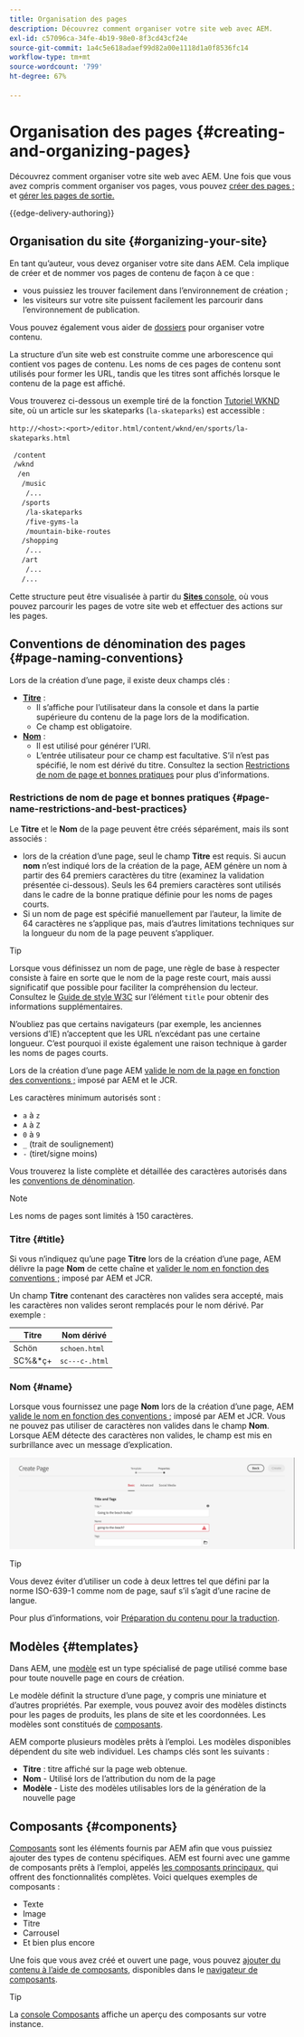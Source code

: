 ```yaml
---
title: Organisation des pages
description: Découvrez comment organiser votre site web avec AEM.
exl-id: c57096ca-34fe-4b19-98e0-8f3cd43cf24e
source-git-commit: 1a4c5e618adaef99d82a00e1118d1a0f8536fc14
workflow-type: tm+mt
source-wordcount: '799'
ht-degree: 67%

---
```



# Organisation des pages {#creating-and-organizing-pages}

Découvrez comment organiser votre site web avec AEM. Une fois que vous avez compris comment organiser vos pages, vous pouvez [créer des pages ;](/help/sites-cloud/authoring/sites-console/creating-pages.md) et [gérer les pages de sortie.](/help/sites-cloud/authoring/sites-console/managing-pages.md)

{{edge-delivery-authoring}}

## Organisation du site {#organizing-your-site}

En tant qu’auteur, vous devez organiser votre site dans AEM. Cela implique de créer et de nommer vos pages de contenu de façon à ce que :

* vous puissiez les trouver facilement dans l’environnement de création ;
* les visiteurs sur votre site puissent facilement les parcourir dans l’environnement de publication.

Vous pouvez également vous aider de [dossiers](#creating-a-new-folder) pour organiser votre contenu.

La structure d’un site web est construite comme une arborescence qui contient vos pages de contenu. Les noms de ces pages de contenu sont utilisés pour former les URL, tandis que les titres sont affichés lorsque le contenu de la page est affiché.

Vous trouverez ci-dessous un exemple tiré de la fonction [Tutoriel WKND](https://experienceleague.adobe.com/docs/experience-manager-learn/getting-started-wknd-tutorial-develop/overview.html?lang=fr) site, où un article sur les skateparks (`la-skateparks`) est accessible :

`http://<host>:<port>/editor.html/content/wknd/en/sports/la-skateparks.html`

```xml
 /content
 /wknd
  /en
   /music
    /...
   /sports
    /la-skateparks
    /five-gyms-la
    /mountain-bike-routes
   /shopping
    /...
   /art
    /...
   /...
```

Cette structure peut être visualisée à partir du [**Sites** console,](/help/sites-cloud/authoring/sites-console/introduction.md) où vous pouvez parcourir les pages de votre site web et effectuer des actions sur les pages.

## Conventions de dénomination des pages {#page-naming-conventions}

Lors de la création d’une page, il existe deux champs clés :

* **[Titre](#title)** :
   * Il s’affiche pour l’utilisateur dans la console et dans la partie supérieure du contenu de la page lors de la modification.
   * Ce champ est obligatoire.
* **[Nom](#name)** :
   * Il est utilisé pour générer l’URI.
   * L’entrée utilisateur pour ce champ est facultative. S’il n’est pas spécifié, le nom est dérivé du titre. Consultez la section [Restrictions de nom de page et bonnes pratiques](#page-name-restrictions-and-best-practices) pour plus d’informations.

### Restrictions de nom de page et bonnes pratiques {#page-name-restrictions-and-best-practices}

Le **Titre** et le **Nom** de la page peuvent être créés séparément, mais ils sont associés :

* lors de la création d’une page, seul le champ **Titre** est requis. Si aucun **nom** n’est indiqué lors de la création de la page, AEM génère un nom à partir des 64 premiers caractères du titre (examinez la validation présentée ci-dessous). Seuls les 64 premiers caractères sont utilisés dans le cadre de la bonne pratique définie pour les noms de pages courts.
* Si un nom de page est spécifié manuellement par l’auteur, la limite de 64 caractères ne s’applique pas, mais d’autres limitations techniques sur la longueur du nom de la page peuvent s’appliquer.

>[!TIP]
>
>Lorsque vous définissez un nom de page, une règle de base à respecter consiste à faire en sorte que le nom de la page reste court, mais aussi significatif que possible pour faciliter la compréhension du lecteur. Consultez le [Guide de style W3C](https://www.w3.org/Provider/Style/TITLE.html) sur l’élément `title` pour obtenir des informations supplémentaires.
>
>N’oubliez pas que certains navigateurs (par exemple, les anciennes versions d’IE) n’acceptent que les URL n’excédant pas une certaine longueur. C’est pourquoi il existe également une raison technique à garder les noms de pages courts.

Lors de la création d’une page AEM [valide le nom de la page en fonction des conventions ;](/help/implementing/developing/introduction/naming-conventions.md) imposé par AEM et le JCR.

Les caractères minimum autorisés sont :

* `a` à `z`
* `A` à `Z`
* `0` à `9`
* `_` (trait de soulignement)
* `-` (tiret/signe moins)

Vous trouverez la liste complète et détaillée des caractères autorisés dans les [conventions de dénomination](/help/implementing/developing/introduction/naming-conventions.md).

>[!NOTE]
>
>Les noms de pages sont limités à 150 caractères.

### Titre {#title}

Si vous n’indiquez qu’une page **Titre** lors de la création d’une page, AEM délivre la page **Nom** de cette chaîne et [valider le nom en fonction des conventions ;](/help/implementing/developing/introduction/naming-conventions.md) imposé par AEM et JCR.

Un champ **Titre** contenant des caractères non valides sera accepté, mais les caractères non valides seront remplacés pour le nom dérivé. Par exemple :

| Titre | Nom dérivé |
|---|---|
| Schön | `schoen.html` |
| SC%&amp;&#42;ç+ | `sc---c-.html` |

### Nom {#name}

Lorsque vous fournissez une page **Nom** lors de la création d’une page, AEM [valide le nom en fonction des conventions ;](/help/implementing/developing/introduction/naming-conventions.md) imposé par AEM et JCR. Vous ne pouvez pas utiliser de caractères non valides dans le champ **Nom**. Lorsque AEM détecte des caractères non valides, le champ est mis en surbrillance avec un message d’explication.

![Exemple de saisie d’un nom de page non valide](/help/sites-cloud/authoring/assets/organizing-invalid-name.png)

>[!TIP]
>
>Vous devez éviter d’utiliser un code à deux lettres tel que défini par la norme ISO-639-1 comme nom de page, sauf s’il s’agit d’une racine de langue.
>
>Pour plus d’informations, voir [Préparation du contenu pour la traduction](/help/sites-cloud/administering/translation/preparation.md).

## Modèles {#templates}

Dans AEM, une [modèle](/help/sites-cloud/authoring/sites-console/templates.md) est un type spécialisé de page utilisé comme base pour toute nouvelle page en cours de création.

Le modèle définit la structure d’une page, y compris une miniature et d’autres propriétés. Par exemple, vous pouvez avoir des modèles distincts pour les pages de produits, les plans de site et les coordonnées. Les modèles sont constitués de [composants](#components).

AEM comporte plusieurs modèles prêts à l’emploi. Les modèles disponibles dépendent du site web individuel. Les champs clés sont les suivants :

* **Titre** : titre affiché sur la page web obtenue.
* **Nom** - Utilisé lors de l’attribution du nom de la page
* **Modèle** - Liste des modèles utilisables lors de la génération de la nouvelle page

## Composants {#components}

[Composants](/help/implementing/developing/components/overview.md) sont les éléments fournis par AEM afin que vous puissiez ajouter des types de contenu spécifiques. AEM est fourni avec une gamme de composants prêts à l’emploi, appelés [les composants principaux,](/help/implementing/developing/components/overview.md#core-components) qui offrent des fonctionnalités complètes. Voici quelques exemples de composants :

* Texte
* Image
* Titre
* Carrousel
* Et bien plus encore

Une fois que vous avez créé et ouvert une page, vous pouvez [ajouter du contenu à l’aide de composants](/help/sites-cloud/authoring/page-editor/edit-content.md#inserting-a-component), disponibles dans le [navigateur de composants](/help/sites-cloud/authoring/page-editor/editor-side-panel.md#components-browser).

>[!TIP]
>
>La [console Composants](/help/sites-cloud/authoring/components-console.md) affiche un aperçu des composants sur votre instance.
